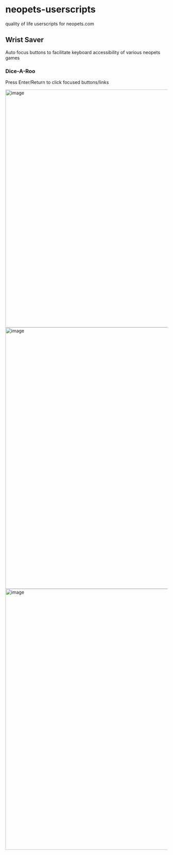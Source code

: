 # neopets-userscripts
quality of life userscripts for neopets.com

## Wrist Saver
Auto focus buttons to facilitate keyboard accessibility of various neopets games

### Dice-A-Roo
Press Enter/Return to click focused buttons/links

<img width="740" alt="image" src="https://github.com/user-attachments/assets/b69b215a-2bee-47ec-8de8-0a9c1f3deb0b">
<img width="813" alt="image" src="https://github.com/user-attachments/assets/a75d807a-b192-4438-95d8-adc90ba270ff">
<img width="812" alt="image" src="https://github.com/user-attachments/assets/f4599593-73d5-4479-bc73-75831d740a8d">
